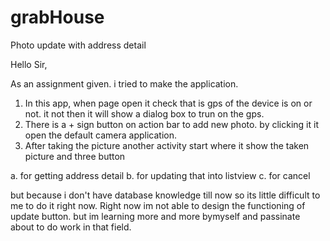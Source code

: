 # grabHouse
Photo update with address detail

Hello Sir,

As an assignment given. i tried to make the application. 

1. In this app, when page open it check that is gps of the device is on or not. it not then it will show a dialog 
   box to trun on the gps.
2. There is a + sign button on action bar to add new photo. by clicking it it open the default camera application.
3. After taking the picture another activity start where it show the taken picture and  three button

  a. for getting address detail
  b. for updating that into listview
  c. for cancel
  
  but because i don't have database knowledge till now so its little difficult to me to do it right now. Right now 
  im not able to design the functioning of update button. but im learning more and more bymyself and passinate about
  to do work in that field.
